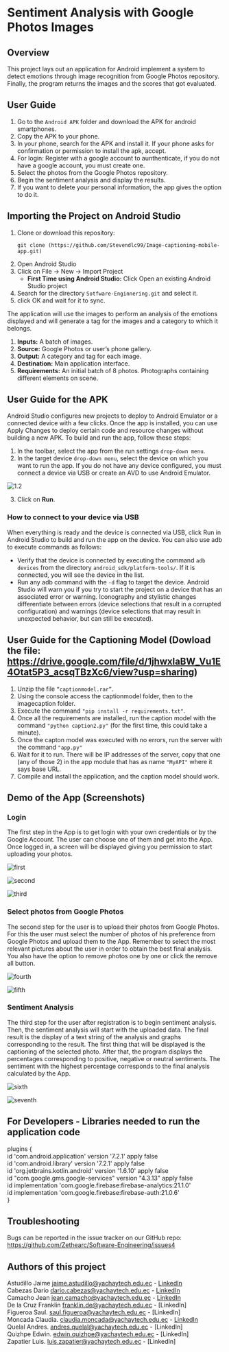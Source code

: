 # Sentiment Analysis with Google Photos Images

## Overview  
This project lays out an application for Android implement a system to detect emotions through image recognition from Google Photos repository. Finally, the program returns the images and the scores that got evaluated.

## User Guide 
1. Go to the `Android APK` folder and download the APK for android smartphones.
2. Copy the APK to your phone.
3. In your phone, search for the APK and install it. If your phone asks for confirmation or permission to install the apk, accept.
4. For login:
    Register with a google account to aunthenticate, if you do not have a google account, you must create one.
5. Select the photos from the Google Photos repository.
6. Begin the sentiment analysis and display the results.
7. If you want to delete your personal information, the app gives the option to do it.

## Importing the Project on Android Studio
1. Clone or download this repository:
     ```
     git clone (https://github.com/Stevendlc99/Image-captioning-mobile-app.git)
     ```
2. Open Android Studio
3. Click on File -> New -> Import Project
     - **First Time using Android Studio:** Click Open an existing Android Studio project
4. Search for the directory `Sotfware-Enginnering.git` and select it.
5.  click OK and wait for it to sync.

The application will use the images to perform an analysis of the emotions displayed and will generate a tag for the images and a category to which it belongs.
1. **Inputs:** A batch of images.
2. **Source:** Google Photos or user’s phone gallery.
3. **Output:** A category and tag for each image. 
4. **Destination:** Main application interface.
5. **Requirements:** An initial batch of 8 photos. Photographs containing different elements on scene.

## User Guide for the APK
Android Studio configures new projects to deploy to Android Emulator or a connected device with a few clicks. Once the app is installed, you can use Apply Changes to deploy certain code and resource changes without building a new APK. To build and run the app, follow these steps:
1. In the toolbar, select the app from the run settings `drop-down menu`.
2. In the target device `drop-down menu`, select the device on which you want to run the app. 
If you do not have any device configured, you must connect a device via USB or create an AVD to use Android Emulator.

![1.2](https://github.com/Zethearc/Software-Engineering/blob/9fdeb8a3d9384ce729b694dd744d5b03db603caf/images/1.2.png)
   
3. Click on **Run**.

### How to connect to your device via USB
When everything is ready and the device is connected via USB, click Run in Android Studio to build and run the app on the device.
You can also use adb to execute commands as follows:
- Verify that the device is connected by executing the command `adb devices` from the directory `android_sdk/platform-tools/`. If it is connected, you will see the device in the list.
- Run any adb command with the `-d` flag to target the device.
Android Studio will warn you if you try to start the project on a device that has an associated error or warning. Iconography and stylistic changes differentiate between errors (device selections that result in a corrupted configuration) and warnings (device selections that may result in unexpected behavior, but can still be executed).

## User Guide for the Captioning Model (Dowload the file: https://drive.google.com/file/d/1jhwxlaBW_Vu1E4Otat5P3_acsqTBzXc6/view?usp=sharing)
1. Unzip the file `“captionmodel.rar”`.
2. Using the console access the captionmodel folder, then to the imagecaption folder.
3. Execute the command `"pip install -r requirements.txt"`.
4. Once all the requirements are installed, run the caption model with the command `"python caption2.py"` (for the first time, this could take a minute).
5. Once the capton model was executed with no errors, run the server with the command `"app.py"`
6. Wait for it to run. There will be IP addresses of the server, copy that one (any of those 2) in the app module that has as name `"MyAPI"` where it says base URL.
7. Compile and install the application, and the caption model should work.


## Demo of the App (Screenshots)
### Login
The first step in the App is to get login with your own credentials or by the Google Account. The user can choose one of them and get into the App. Once logged in, a screen will be displayed giving you permission to start uploading your photos.

![first](https://github.com/Zethearc/Software-Engineering/blob/1db71dfdba8272244ebf89042f0dca2c20f74a1d/images/first.jpeg)

![second](https://github.com/Zethearc/Software-Engineering/blob/9fdeb8a3d9384ce729b694dd744d5b03db603caf/images/second.jpeg)

![third](https://github.com/Zethearc/Software-Engineering/blob/9fdeb8a3d9384ce729b694dd744d5b03db603caf/images/third.jpeg)

### Select photos from Google Photos
The second step for the user is to upload their photos from Google Photos. For this the user must select the number of photos of his preference from Google Photos and upload them to the App. Remember to select the most relevant pictures about the user in order to obtain the best final analysis. You also have the option to remove photos one by one or click the remove all button.

![fourth](https://github.com/Zethearc/Software-Engineering/blob/9fdeb8a3d9384ce729b694dd744d5b03db603caf/images/fourth.jpeg)

![fifth](https://github.com/Zethearc/Software-Engineering/blob/9fdeb8a3d9384ce729b694dd744d5b03db603caf/images/fifth.jpeg)

### Sentiment Analysis
The third step for the user after registration is to begin sentiment analysis. Then, the sentiment analysis will start with the uploaded data. The final result is the display of a text string of the analysis and graphs corresponding to the result. The first thing that will be displayed is the captioning of the selected photo. After that, the program displays the percentages corresponding to positive, negative or neutral sentiments. The sentiment with the highest percentage corresponds to the final analysis calculated by the App.

![sixth](https://github.com/Zethearc/Software-Engineering/blob/9fdeb8a3d9384ce729b694dd744d5b03db603caf/images/sixth.jpeg)

![seventh](https://github.com/Zethearc/Software-Engineering/blob/9fdeb8a3d9384ce729b694dd744d5b03db603caf/images/seventh.jpeg)

## For Developers - Libraries needed to run the application code

  plugins   {   
      id 'com.android.application' version '7.2.1' apply false  
      id 'com.android.library' version '7.2.1' apply false  
      id 'org.jetbrains.kotlin.android' version '1.6.10' apply false  
      id "com.google.gms.google-services" version "4.3.13" apply false  
      id implementation 'com.google.firebase:firebase-analytics:21.1.0'  
      id implementation 'com.google.firebase:firebase-auth:21.0.6'  
  }
  
 ## Troubleshooting
Bugs can be reported in the issue tracker on our GitHub repo: https://github.com/Zethearc/Software-Engineering/issues4

## Authors of this project
Astudillo Jaime jaime.astudillo@yachaytech.edu.ec - [LinkedIn](https://www.linkedin.com/in/jaime-astudillo-664754228/)  
Cabezas Dario  dario.cabezas@yachaytech.edu.ec - [LinkedIn](https://www.linkedin.com/in/darioscabezas/)  
Camacho Jean   jean.camacho@yachaytech.edu.ec - [LinkedIn](https://www.linkedin.com/in/jean-camacho-126126212)  
De la Cruz Franklin franklin.de@yachaytech.edu.ec - [LinkedIn]   
Figueroa Saul. saul.figueroa@yachaytech.edu.ec - [LinkedIn]  
Moncada Claudia. claudia.moncada@yachaytech.edu.ec - [LinkedIn](https://www.linkedin.com/in/claudia-maria-moncada-da-silva-999a63248/)                        
Quelal Andres. andres.quelal@yachaytech.edu.ec - [LinkedIn]    
Quizhpe Edwin. edwin.quizhpe@yachaytech.edu.ec - [LinkedIn]  
Zapatier Luis. luis.zapatier@yachaytech.edu.ec - [LinkedIn]  
